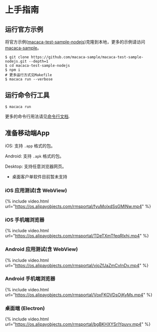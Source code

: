 # 上手指南

## 运行官方示例

将官方示例([macaca-test-sample-nodejs](//github.com/macaca-sample/macaca-test-sample-nodejs))克隆到本地，更多的示例请访问[macaca-sample](//github.com/macaca-sample)。

```shell
$ git clone https://github.com/macaca-sample/macaca-test-sample-nodejs.git --depth=1
$ cd macaca-test-sample-nodejs
$ npm i
# 更多运行方式见Makefile
$ macaca run --verbose
```

## 运行命令行工具

```shell
$ macaca run
```

更多的命令行用法请见[命令行文档](./cli-usage.html).

## 准备移动端App

iOS: 支持 `.app` 格式的包。

Android: 支持 `.apk` 格式的包。

Desktop: 支持任意浏览器网页。

* 桌面客户单软件目前暂未支持

### iOS 应用测试(含 WebView)

{% include video.html url="https://os.alipayobjects.com/rmsportal/fyuMolxdSsGMlNw.mp4" %}

### iOS 手机端浏览器

{% include video.html url="https://os.alipayobjects.com/rmsportal/TDeTXmTfeqRlxhj.mp4" %}

### Android 应用测试(含 WebView)

{% include video.html url="https://os.alipayobjects.com/rmsportal/vjoZfJaZmCvInDv.mp4" %}

### Android 手机端浏览器

{% include video.html url="https://os.alipayobjects.com/rmsportal/VoxFKOVDsOjKyMs.mp4" %}

### 桌面端 (Electron)

{% include video.html url="https://os.alipayobjects.com/rmsportal/bgBKHXYSrlYpuvv.mp4" %}
